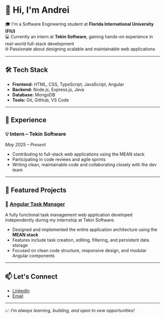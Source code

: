 # 👋 Hi, I'm Andrei

🎓 I'm a Software Engineering student at **Florida International University (FIU)**  
💻 Currently an intern at **Tekin Software**, gaining hands-on experience in real-world full-stack development  
🌐 Passionate about designing scalable and maintainable web applications

---

## 🛠️ Tech Stack

- **Frontend:** HTML, CSS, TypeScript, JavaScript, Angular  
- **Backend:** Node.js, Express.js, Java  
- **Database:** MongoDB  
- **Tools:** Git, GitHub, VS Code

---

## 💼 Experience

### 💡 Intern – Tekin Software  
*May 2025 – Present*  
- Contributing to full-stack web applications using the MEAN stack  
- Participating in code reviews and agile sprints  
- Writing clean, maintainable code and collaborating closely with the dev team

---

## 📌 Featured Projects

### 📁 [Angular Task Manager](https://github.com/AndreiTekin/Angular-TaskApp)  
A fully functional task management web application developed independently during my internship at Tekin Software.  
- Designed and implemented the entire application architecture using the **MEAN stack**  
- Features include task creation, editing, filtering, and persistent data storage  
- Focused on clean code structure, responsive design, and modular Angular components


---

## 📫 Let's Connect

- [LinkedIn](https://www.linkedin.com/in/andrei-endelman-8504342a6/)  
- [Email](AndreiEndelman@hotmail.com)

---

📈 *I’m always learning, building, and open to new opportunities!*


<!--
**AndreiEndelman/AndreiEndelman** is a ✨ _special_ ✨ repository because its `README.md` (this file) appears on your GitHub profile.

Here are some ideas to get you started:

- 🔭 I’m currently working on ...
- 🌱 I’m currently learning ...
- 👯 I’m looking to collaborate on ...
- 🤔 I’m looking for help with ...
- 💬 Ask me about ...
- 📫 How to reach me: ...
- 😄 Pronouns: ...
- ⚡ Fun fact: ...
-->
